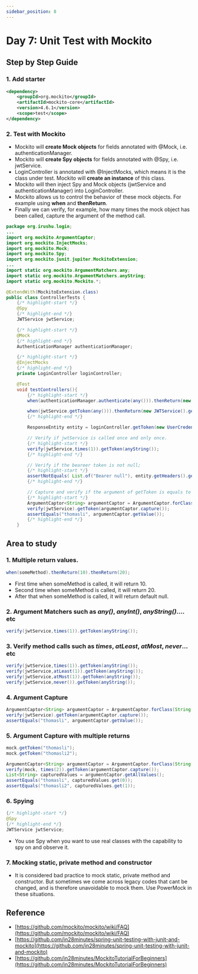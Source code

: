 ```yaml
---
sidebar_position: 8
---
```


# Day 7:  Unit Test with Mockito

## Step by Step Guide

### 1. Add starter

```xml title="pom.xml"
<dependency>
    <groupId>org.mockito</groupId>
    <artifactId>mockito-core</artifactId>
    <version>4.6.1</version>
    <scope>test</scope>
</dependency>
```

### 2. Test with Mockito

- Mockito will **create Mock objects** for fields annotated with @Mock, i.e. authenticationManager.
- Mockito will **create Spy objects** for fields annotated with @Spy, i.e. jwtService.
- LoginController is annotated with @InjectMocks, which means it is the class under test. Mockito will **create an instance** of this class.
- Mockito will then inject Spy and Mock objects (jwtService and authenticationManager) into LoginController.
- Mockito allows us to control the behavior of these mock objects. For example using **when** and **thenReturn**.
- Finally we can verify, for example, how many times the mock object has been called, capture the argument of the method call.

```java title="oorg.irushu.login.ControllerTests" showLineNumbers
package org.irushu.login;
...
import org.mockito.ArgumentCaptor;
import org.mockito.InjectMocks;
import org.mockito.Mock;
import org.mockito.Spy;
import org.mockito.junit.jupiter.MockitoExtension;
...
import static org.mockito.ArgumentMatchers.any;
import static org.mockito.ArgumentMatchers.anyString;
import static org.mockito.Mockito.*;

@ExtendWith(MockitoExtension.class)
public class ControllerTests {
    {/* highlight-start */}
    @Spy
    {/* highlight-end */}
    JWTService jwtService;

    {/* highlight-start */}
    @Mock
    {/* highlight-end */}
    AuthenticationManager authenticationManager;

    {/* highlight-start */}
    @InjectMocks
    {/* highlight-end */}
    private LoginController loginController;

    @Test
    void testControllers(){
        {/* highlight-start */}
        when(authenticationManager.authenticate(any())).thenReturn(new Authentication(){ ... });

        when(jwtService.getToken(any())).thenReturn(new JWTService().getToken(any()));
        {/* highlight-end */}

        ResponseEntity entity = loginController.getToken(new UserCredentials("thomasli", "password"));

        // Verify if jwtService is called once and only once.
        {/* highlight-start */}
        verify(jwtService,times(1)).getToken(anyString());
        {/* highlight-end */}

        // Verify if the beareer token is not null;
        {/* highlight-start */}
        assertNotEquals( List.of("Bearer null"), entity.getHeaders().get("Authorization"));
        {/* highlight-end */}

        // Capture and verify if the argument of getToken is equals to username
        {/* highlight-start */}
        ArgumentCaptor<String> argumentCaptor = ArgumentCaptor.forClass(String.class);
        verify(jwtService).getToken(argumentCaptor.capture());
        assertEquals("thomasli", argumentCaptor.getValue());
        {/* highlight-end */}
    }
```

## Area to study

### 1. **Multiple return values**.
```java
when(someMethod).thenReturn(10).thenReturn(20);
```
- First time when someMethod is called, it will return 10.
- Second time when someMethod is called, it will return 20.
- After that when someMethod is called, it will return default null.
### 2. **Argument Matchers** such as *any()*, *anyInt()*, *anyString()*.... etc
```java
verify(jwtService,times(1)).getToken(anyString());
```
### 3. **Verify method calls** such as *times*, *atLeast*, *atMost*, *never*... etc
```java
verify(jwtService,times(1)).getToken(anyString());
verify(jwtService,atLeast(1)).getToken(anyString());
verify(jwtService,atMost(1)).getToken(anyString());
verify(jwtService,never()).getToken(anyString());
```
### 4. **Argument Capture**
```java
ArgumentCaptor<String> argumentCaptor = ArgumentCaptor.forClass(String.class);
verify(jwtService).getToken(argumentCaptor.capture());
assertEquals("thomasli", argumentCaptor.getValue());
```
### 5. **Argument Capture with multiple returns**
```java
mock.getToken("thomasli");
mock.getToken("thomasli2");

ArgumentCaptor<String> argumentCaptor = ArgumentCaptor.forClass(String.class);
verify(mock, times(2)).getToken(argumentCaptor.capture());
List<String> capturedValues = argumentCaptor.getAllValues();
assertEquals("thomasli", capturedValues.get(0));
assertEquals("thomasli2", capturedValues.get(1));
```
### 6. **Spying**
```java
{/* highlight-start */}
@Spy
{/* highlight-end */}
JWTService jwtService;
```
- You use Spy when you want to use real classes with the capability to spy on and observe it.

### 7. Mocking static, private method and constructor

- It is considered bad practice to mock static, private method and constructor. But sometimes we come across legacy codes that cant be changed, and is therefore unavoidable to mock them. Use PowerMock in these situations.

## Reference

- [https://github.com/mockito/mockito/wiki/FAQ](https://github.com/mockito/mockito/wiki/FAQ)
- [https://github.com/in28minutes/spring-unit-testing-with-junit-and-mockito](https://github.com/in28minutes/spring-unit-testing-with-junit-and-mockito)
- [https://github.com/in28minutes/MockitoTutorialForBeginners](https://github.com/in28minutes/MockitoTutorialForBeginners)
